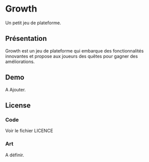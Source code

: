 Growth
===========
Un petit jeu de plateforme.

Présentation
-----------------
Growth est un jeu de plateforme qui embarque des fonctionnalités innovantes et propose aux joueurs des quêtes pour gagner des améliorations.

Demo
--------
A Ajouter.

License
-------
### Code
Voir le fichier LICENCE

### Art
A définir.
